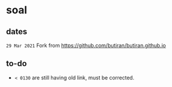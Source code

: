 # soal

## dates
``29 Mar 2021`` Fork from https://github.com/butiran/butiran.github.io

## to-do
+ `< 0130` are still having old link, must be corrected.
